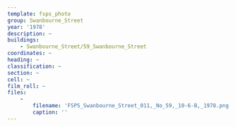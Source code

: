 ```yaml
---
template: fsps_photo
group: Swanbourne_Street
year: '1978'
description: ~
buildings:
    - Swanbourne_Street/59_Swanbourne_Street
coordinates: ~
heading: ~
classification: ~
section: ~
cell: ~
film_roll: ~
files:
    -
        filename: 'FSPS_Swanbourne_Street_011,_No_59,_10-6-B,_1978.png'
        caption: ''
---
```

